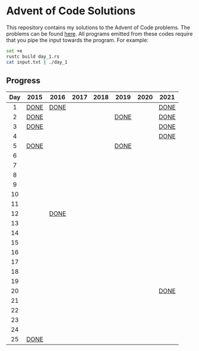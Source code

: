 # Advent of Code Solutions

This repository contains my solutions to the Advent of Code problems. The problems can be found [here](https://adventofcode.com/2015/events). All programs emitted from these codes require that you pipe the input towards the program. For example:

```bash
set +e
rustc build day_1.rs
cat input.txt | ./day_1
```

## Progress

| Day |         2015         |         2016         |         2017         |         2018         |         2019         |         2020         |         2021         |
|:---:|:--------------------:|:--------------------:|:--------------------:|:--------------------:|:--------------------:|:--------------------:|:--------------------:|
|  1  | [DONE](./2015/01.rs) | [DONE](./2016/01.rs) |                      |                      |                      |                      | [DONE](./2021/01.rs) |
|  2  | [DONE](./2015/02.rs) |                      |                      |                      | [DONE](./2019/02.rs) |                      | [DONE](./2021/02.rs) |
|  3  | [DONE](./2015/03.rs) |                      |                      |                      |                      |                      | [DONE](./2021/03.rs) |
|  4  |                      |                      |                      |                      |                      |                      | [DONE](./2021/04.rs) |
|  5  | [DONE](./2015/05.rs) |                      |                      |                      | [DONE](./2019/05.rs) |                      |                      |
|  6  |                      |                      |                      |                      |                      |                      |                      |
|  7  |                      |                      |                      |                      |                      |                      |                      |
|  8  |                      |                      |                      |                      |                      |                      |                      |
|  9  |                      |                      |                      |                      |                      |                      |                      |
| 10  |                      |                      |                      |                      |                      |                      |                      |
| 11  |                      |                      |                      |                      |                      |                      |                      |
| 12  |                      | [DONE](./2016/12.rs) |                      |                      |                      |                      |                      |
| 13  |                      |                      |                      |                      |                      |                      |                      |
| 14  |                      |                      |                      |                      |                      |                      |                      |
| 15  |                      |                      |                      |                      |                      |                      |                      |
| 16  |                      |                      |                      |                      |                      |                      |                      |
| 17  |                      |                      |                      |                      |                      |                      |                      |
| 18  |                      |                      |                      |                      |                      |                      |                      |
| 19  |                      |                      |                      |                      |                      |                      |                      |
| 20  |                      |                      |                      |                      |                      |                      | [DONE](./2021/20.rs) |
| 21  |                      |                      |                      |                      |                      |                      |                      |
| 22  |                      |                      |                      |                      |                      |                      |                      |
| 23  |                      |                      |                      |                      |                      |                      |                      |
| 24  |                      |                      |                      |                      |                      |                      |                      |
| 25  | [DONE](./2015/25.rs) |                      |                      |                      |                      |                      |                      |
